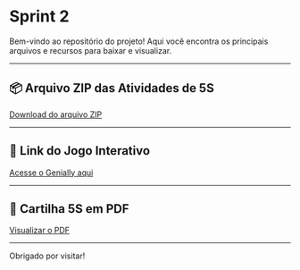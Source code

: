 # Sprint 2

Bem-vindo ao repositório do projeto! Aqui você encontra os principais arquivos e recursos para baixar e visualizar.

---

## 📦 Arquivo ZIP das Atividades de 5S

[Download do arquivo ZIP](https://github.com/GMARIANAMARITNS/etecjac/raw/refs/heads/main/Atividades%205S%20(1).zip)

---

## 🎨 Link do Jogo Interativo

[Acesse o Genially aqui](https://view.genially.com/68169d1a7306f160f7ca27f5/interactive-content-aplicando-o-5s-cooperativa) 

---

## 📄 Cartilha 5S em PDF

[Visualizar o PDF](https://github.com/GMARIANAMARITNS/etecjac/blob/main/Cartilha%20Educativa%205S%20(1).pdf)


---

Obrigado por visitar!  
